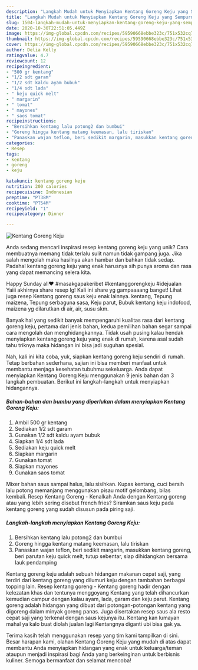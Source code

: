 ```yaml
---
description: "Langkah Mudah untuk Menyiapkan Kentang Goreng Keju yang Sempurna"
title: "Langkah Mudah untuk Menyiapkan Kentang Goreng Keju yang Sempurna"
slug: 1504-langkah-mudah-untuk-menyiapkan-kentang-goreng-keju-yang-sempurna
date: 2020-10-30T22:51:05.449Z
image: https://img-global.cpcdn.com/recipes/59590668ebbe323c/751x532cq70/kentang-goreng-keju-foto-resep-utama.jpg
thumbnail: https://img-global.cpcdn.com/recipes/59590668ebbe323c/751x532cq70/kentang-goreng-keju-foto-resep-utama.jpg
cover: https://img-global.cpcdn.com/recipes/59590668ebbe323c/751x532cq70/kentang-goreng-keju-foto-resep-utama.jpg
author: Delia Kelly
ratingvalue: 4.7
reviewcount: 12
recipeingredient:
- "500 gr kentang"
- "1/2 sdt garam"
- "1/2 sdt kaldu ayam bubuk"
- "1/4 sdt lada"
- " keju quick melt"
- " margarin"
- " tomat"
- " mayones"
- " saos tomat"
recipeinstructions:
- "Bersihkan kentang lalu potong2 dan bumbui"
- "Goreng hingga kentang matang keemasan, lalu tiriskan"
- "Panaskan wajan teflon, beri sedikit margarin, masukkan kentang goreng, beri parutan keju quick melt, tutup sebentar, siap dihidangkan bersama lauk pendamping"
categories:
- Resep
tags:
- kentang
- goreng
- keju

katakunci: kentang goreng keju 
nutrition: 200 calories
recipecuisine: Indonesian
preptime: "PT38M"
cooktime: "PT54M"
recipeyield: "1"
recipecategory: Dinner

---
```



![Kentang Goreng Keju](https://img-global.cpcdn.com/recipes/59590668ebbe323c/751x532cq70/kentang-goreng-keju-foto-resep-utama.jpg)

Anda sedang mencari inspirasi resep kentang goreng keju yang unik? Cara membuatnya memang tidak terlalu sulit namun tidak gampang juga. Jika salah mengolah maka hasilnya akan hambar dan bahkan tidak sedap. Padahal kentang goreng keju yang enak harusnya sih punya aroma dan rasa yang dapat memancing selera kita.

Happy Sunday all❤️ #masakgapakeribet #kentanggorengkeju #idejualan Yaiii akhirnya share resep lg! Kali ini share yg gampaaaang banget! Lihat juga resep Kentang goreng saus keju enak lainnya. kentang, Tepung maizena, Tepung serbaguna sasa, Keju parut, Bubuk kentang keju indofood, maizena yg dilarutkan di air, air, susu skm.

Banyak hal yang sedikit banyak mempengaruhi kualitas rasa dari kentang goreng keju, pertama dari jenis bahan, kedua pemilihan bahan segar sampai cara mengolah dan menghidangkannya. Tidak usah pusing kalau hendak menyiapkan kentang goreng keju yang enak di rumah, karena asal sudah tahu triknya maka hidangan ini bisa jadi suguhan spesial.


Nah, kali ini kita coba, yuk, siapkan kentang goreng keju sendiri di rumah. Tetap berbahan sederhana, sajian ini bisa memberi manfaat untuk membantu menjaga kesehatan tubuhmu sekeluarga. Anda dapat menyiapkan Kentang Goreng Keju menggunakan 9 jenis bahan dan 3 langkah pembuatan. Berikut ini langkah-langkah untuk menyiapkan hidangannya.

<!--inarticleads1-->

##### Bahan-bahan dan bumbu yang diperlukan dalam menyiapkan Kentang Goreng Keju:

1. Ambil 500 gr kentang
1. Sediakan 1/2 sdt garam
1. Gunakan 1/2 sdt kaldu ayam bubuk
1. Siapkan 1/4 sdt lada
1. Sediakan  keju quick melt
1. Siapkan  margarin
1. Gunakan  tomat
1. Siapkan  mayones
1. Gunakan  saos tomat


Mixer bahan saus sampai halus, lalu sisihkan. Kupas kentang, cuci bersih lalu potong memanjang menggunakan pisau motif gelombang, bilas kembali. Resep Kentang Goreng - Kenalkah Anda dengan Kentang goreng atau yang lebih sering disebut french fries? Siramkan saus keju pada kentang goreng yang sudah disusun pada piring saji. 

<!--inarticleads2-->

##### Langkah-langkah menyiapkan Kentang Goreng Keju:

1. Bersihkan kentang lalu potong2 dan bumbui
1. Goreng hingga kentang matang keemasan, lalu tiriskan
1. Panaskan wajan teflon, beri sedikit margarin, masukkan kentang goreng, beri parutan keju quick melt, tutup sebentar, siap dihidangkan bersama lauk pendamping


Kentang goreng keju adalah sebuah hidangan makanan cepat saji, yang terdiri dari kentang goreng yang dilumuri keju dengan tambahan berbagai topping lain. Resep kentang goreng - Kentang goreng hadir dengan kelezatan khas dan tentunya menggoyang Kentang yang telah dihancurkan kemudian campur dengan kalau ayam, lada, garam dan keju parut. Kentang goreng adalah hidangan yang dibuat dari potongan-potongan kentang yang digoreng dalam minyak goreng panas. Juga disertakan resep saus ala resto cepat saji yang terkenal dengan saus kejunya itu. Kentang kan lumayan mahal ya kalo buat diolah jualan lagi Kentangnya diganti ubi bisa gak ya. 

Terima kasih telah menggunakan resep yang tim kami tampilkan di sini. Besar harapan kami, olahan Kentang Goreng Keju yang mudah di atas dapat membantu Anda menyiapkan hidangan yang enak untuk keluarga/teman ataupun menjadi inspirasi bagi Anda yang berkeinginan untuk berbisnis kuliner. Semoga bermanfaat dan selamat mencoba!
